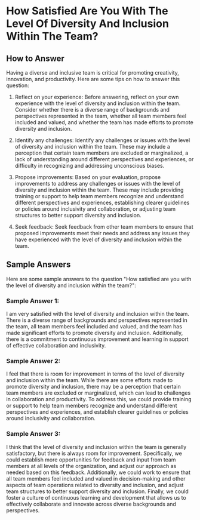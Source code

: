 How Satisfied Are You With The Level Of Diversity And Inclusion Within The Team?
=======================================================================================================

How to Answer
-------------

Having a diverse and inclusive team is critical for promoting creativity, innovation, and productivity. Here are some tips on how to answer this question:

1. Reflect on your experience: Before answering, reflect on your own experience with the level of diversity and inclusion within the team. Consider whether there is a diverse range of backgrounds and perspectives represented in the team, whether all team members feel included and valued, and whether the team has made efforts to promote diversity and inclusion.

2. Identify any challenges: Identify any challenges or issues with the level of diversity and inclusion within the team. These may include a perception that certain team members are excluded or marginalized, a lack of understanding around different perspectives and experiences, or difficulty in recognizing and addressing unconscious biases.

3. Propose improvements: Based on your evaluation, propose improvements to address any challenges or issues with the level of diversity and inclusion within the team. These may include providing training or support to help team members recognize and understand different perspectives and experiences, establishing clearer guidelines or policies around inclusivity and collaboration, or adjusting team structures to better support diversity and inclusion.

4. Seek feedback: Seek feedback from other team members to ensure that proposed improvements meet their needs and address any issues they have experienced with the level of diversity and inclusion within the team.

Sample Answers
--------------

Here are some sample answers to the question "How satisfied are you with the level of diversity and inclusion within the team?":

### Sample Answer 1:

I am very satisfied with the level of diversity and inclusion within the team. There is a diverse range of backgrounds and perspectives represented in the team, all team members feel included and valued, and the team has made significant efforts to promote diversity and inclusion. Additionally, there is a commitment to continuous improvement and learning in support of effective collaboration and inclusivity.

### Sample Answer 2:

I feel that there is room for improvement in terms of the level of diversity and inclusion within the team. While there are some efforts made to promote diversity and inclusion, there may be a perception that certain team members are excluded or marginalized, which can lead to challenges in collaboration and productivity. To address this, we could provide training or support to help team members recognize and understand different perspectives and experiences, and establish clearer guidelines or policies around inclusivity and collaboration.

### Sample Answer 3:

I think that the level of diversity and inclusion within the team is generally satisfactory, but there is always room for improvement. Specifically, we could establish more opportunities for feedback and input from team members at all levels of the organization, and adjust our approach as needed based on this feedback. Additionally, we could work to ensure that all team members feel included and valued in decision-making and other aspects of team operations related to diversity and inclusion, and adjust team structures to better support diversity and inclusion. Finally, we could foster a culture of continuous learning and development that allows us to effectively collaborate and innovate across diverse backgrounds and perspectives.
